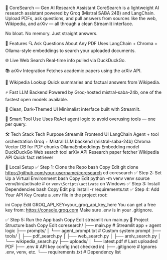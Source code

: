 🧠 CoreSearch — Gen AI Research Assistant
CoreSearch is a lightweight AI research assistant powered by Groq (Mistral SABA 24B) and LangChain. Upload PDFs, ask questions, and pull answers from sources like the web, Wikipedia, and arXiv — all through a clean Streamlit interface.

No bloat. No memory. Just straight answers.

🚀 Features
🔍 Ask Questions About Any PDF
Uses LangChain + Chroma + Ollama-style embeddings to search your uploaded documents.

🌐 Live Web Search
Real-time info pulled via DuckDuckGo.

📚 arXiv Integration
Fetches academic papers using the arXiv API.

📖 Wikipedia Lookup
Quick summaries and factual answers from Wikipedia.

⚡ Fast LLM Backend
Powered by Groq-hosted mistral-saba-24b, one of the fastest open models available.

🎨 Clean, Dark-Themed UI
Minimalist interface built with Streamlit.

🔧 Smart Tool Use
Uses ReAct agent logic to avoid overusing tools — one per query.

🛠 Tech Stack
Tech	Purpose
Streamlit	Frontend UI
LangChain	Agent + tool orchestration
Groq + Mistral	LLM backend (mistral-saba-24b)
Chroma	Vector DB for PDF chunks
OllamaEmbeddings	Embedding model
DuckDuckGo	Web search tool
arXiv API	Research paper fetcher
Wikipedia API	Quick fact retriever

🧪 Local Setup
✅ Step 1: Clone the Repo
bash
Copy
Edit
git clone https://github.com/your-username/coresearch
cd coresearch
✅ Step 2: Set Up a Virtual Environment
bash
Copy
Edit
python -m venv venv
source venv/bin/activate  # or `venv\Scripts\activate` on Windows
✅ Step 3: Install Dependencies
bash
Copy
Edit
pip install -r requirements.txt
✅ Step 4: Add Your API Key
Create a .env file in the project root:

ini
Copy
Edit
GROQ_API_KEY=your_groq_api_key_here
You can get a free key from: https://console.groq.com
Make sure .env is in your .gitignore.

✅ Step 5: Run the App
bash
Copy
Edit
streamlit run main.py
📁 Project Structure
bash
Copy
Edit
coresearch/
├── main.py                  # Streamlit app + agent logic
├── prompts/
│   └── agent_prompt.txt     # Custom system prompt
├── tools/
│   ├── pdf_search.py
│   ├── web_search.py
│   ├── arxiv_search.py
│   └── wikipedia_search.py
├── uploads/
│   └── latest.pdf           # Last uploaded PDF
├── .env                     # API key config (not checked in)
├── .gitignore               # Ignores .env, venv, etc.
└── requirements.txt         # Dependency list